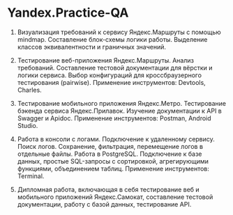 # Yandex.Practice-QA
1. Визуализация требований к сервису Яндекс.Маршруты с помощью mindmap. Составление блок-схемы логики работы. Выделение классов эквивалентности и граничных значений.

2. Тестирование веб-приложения Яндекс.Маршруты. Анализ требований. Составление тестовой документации для вёрстки и логики сервиса. Выбор конфигураций для кроссбраузерного тестирования (pairwise). Применение инструментов: Devtools, Charles.

3. Тестирование мобильного приложения Яндекс.Метро. Тестирование бэкенда сервиса Яндекс.Прилавок. Изучение документации к API в Swagger и Apidoc. Применение инструментов: Postman, Android Studio.

4. Работа в консоли с логами. Подключение к удаленному сервису. Поиск логов. Сохранение, фильтрация, перемещение логов в отдельные файлы. Работа в PostgreSQL. Подключение к базе данных, простые SQL-запросы с сортировкой, агрегирующими функциями, объединением таблиц. Применение инструментов: Terminal.

5. Дипломная работа, включающая в себя тестирование веб и мобильного приложений Яндекс.Самокат, составление тестовой документации, работу с базой данных, тестирование API.
